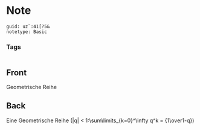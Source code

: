 # Note
```
guid: uz`:41[?5&
notetype: Basic
```

### Tags
```
```

## Front
Geometrische Reihe

## Back
Eine Geometrische Reihe \(|q| < 1:\sum\limits_{k=0}^\infty q^k = {1\over1-q}\)
